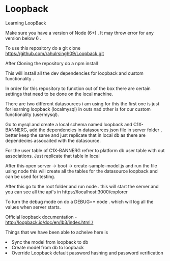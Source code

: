 # Loopback
Learning LoopBack

Make sure you have a version of Node (6+) . It may throw error for any version below 6 . 

To use this repository do a git clone https://github.com/rahulrsingh09/Loopback.git 

After Cloning the repository do a  npm install

This will install all the dev dependencies for loopback and custom functionality . 

In order for this repository to function out of the box  there are certain settings that need to be done on the local machine.

There are two different datasources i am using for this the first one is just for learning loopback (localmysql) in outs nad other is for our custom functionality (usermysql).

Go to mysql and create a local schema named loopback and C1X-BANNERG, add the dependencies in datasources.json file in server folder , better keep the same and just replicate that in local db as there are dependecies assocaited with the datasource.

For the user table of C1X-BANNERG refrer to platform db user table with out associations. Just replicate that table in local

After this open server -> boot -> create-sample-model.js and run the file using node this will create all the tables for the datasource loopback and can be used for testing.

After this go to the root folder and run node . this will start the server  and you can see all the api's in https://localhost:3000/explorer

To turn the debug mode on do a DEBUG=* node . which will log all the values when server starts.


Official loopback documentation - http://loopback.io/doc/en/lb3/index.html.\

Things that we have been able to acheive here is 

<li>Sync the model from loopback to db </li>
<li>Create model from db to loopback</li>
<li>Override Loopback default password hashing and password verification </li>


